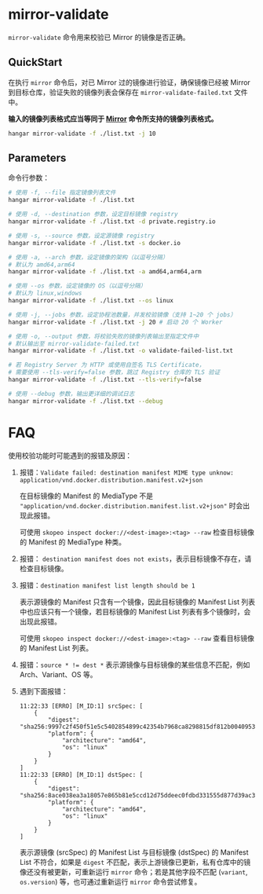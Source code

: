 # mirror-validate

`mirror-validate` 命令用来校验已 Mirror 的镜像是否正确。

## QuickStart

在执行 `mirror` 命令后，对已 Mirror 过的镜像进行验证，确保镜像已经被 Mirror 到目标仓库，验证失败的镜像列表会保存在 `mirror-validate-failed.txt` 文件中。

**输入的镜像列表格式应当等同于 [Mirror](./mirror.md) 命令所支持的镜像列表格式。**

```sh
hangar mirror-validate -f ./list.txt -j 10
```

## Parameters

命令行参数：

```sh
# 使用 -f, --file 指定镜像列表文件
hangar mirror-validate -f ./list.txt

# 使用 -d, --destination 参数，设定目标镜像 registry
hangar mirror-validate -f ./list.txt -d private.registry.io

# 使用 -s, --source 参数，设定源镜像 registry
hangar mirror-validate -f ./list.txt -s docker.io

# 使用 -a, --arch 参数，设定镜像的架构（以逗号分隔）
# 默认为 amd64,arm64
hangar mirror-validate -f ./list.txt -a amd64,arm64,arm

# 使用 --os 参数，设定镜像的 OS（以逗号分隔）
# 默认为 linux,windows
hangar mirror-validate -f ./list.txt --os linux

# 使用 -j, --jobs 参数，设定协程池数量，并发校验镜像（支持 1~20 个 jobs）
hangar mirror-validate -f ./list.txt -j 20 # 启动 20 个 Worker

# 使用 -o, --output 参数，将校验失败的镜像列表输出至指定文件中
# 默认输出至 mirror-validate-failed.txt
hangar mirror-validate -f ./list.txt -o validate-failed-list.txt

# 若 Registry Server 为 HTTP 或使用自签名 TLS Certificate，
# 需要使用 --tls-verify=false 参数，跳过 Registry 仓库的 TLS 验证
hangar mirror-validate -f ./list.txt --tls-verify=false

# 使用 --debug 参数，输出更详细的调试日志
hangar mirror-validate -f ./list.txt --debug
```

# FAQ

使用校验功能时可能遇到的报错及原因：

1. 报错：`Validate failed: destination manifest MIME type unknow: application/vnd.docker.distribution.manifest.v2+json`

    在目标镜像的 Manifest 的 MediaType 不是 `"application/vnd.docker.distribution.manifest.list.v2+json"` 时会出现此报错。

    可使用 `skopeo inspect docker://<dest-image>:<tag> --raw` 检查目标镜像的 Manifest 的 MediaType 种类。

1. 报错： `destination manifest does not exists`，表示目标镜像不存在，请检查目标镜像。

1. 报错：`destination manifest list length should be 1`

    表示源镜像的 Manifest 只含有一个镜像，因此目标镜像的 Manifest List 列表中也应该只有一个镜像，若目标镜像的 Manifest List 列表有多个镜像时，会出现此报错。

    可使用 `skopeo inspect docker://<dest-image>:<tag> --raw` 查看目标镜像的 Manifest List 列表。

1. 报错：`source * != dest *` 表示源镜像与目标镜像的某些信息不匹配，例如 Arch、Variant、OS 等。

1. 遇到下面报错：

    ```text
    11:22:33 [ERRO] [M_ID:1] srcSpec: [
        {
            "digest": "sha256:9997c2f450f51e5c5402854899c42354b7968ca8298815df812b00409533527c",
            "platform": {
                "architecture": "amd64",
                "os": "linux"
            }
        }
    ]
    11:22:33 [ERRO] [M_ID:1] dstSpec: [
        {
            "digest": "sha256:8ace038ea3a18057e865b81e5ccd12d75ddeec0fdbd331555d877d39ac3f45bb",
            "platform": {
                "architecture": "amd64",
                "os": "linux"
            }
        }
    ]
    ```

    表示源镜像 (srcSpec) 的 Manifest List 与目标镜像 (dstSpec) 的 Manifest List 不符合，如果是 `digest` 不匹配，表示上游镜像已更新，私有仓库中的镜像还没有被更新，可重新运行 `mirror` 命令；若是其他字段不匹配 (`variant`, `os.version`) 等，也可通过重新运行 `mirror` 命令尝试修复。
